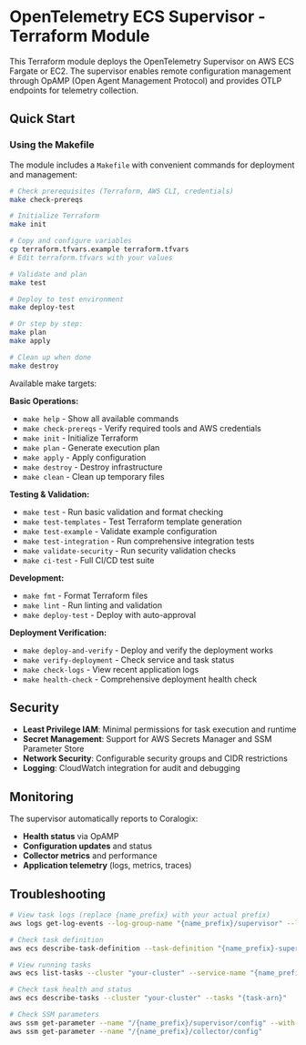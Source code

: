 # OpenTelemetry ECS Supervisor - Terraform Module

This Terraform module deploys the OpenTelemetry Supervisor on AWS ECS Fargate or EC2. The supervisor enables remote configuration management through OpAMP (Open Agent Management Protocol) and provides OTLP endpoints for telemetry collection.

## Quick Start

### Using the Makefile

The module includes a `Makefile` with convenient commands for deployment and management:

```bash
# Check prerequisites (Terraform, AWS CLI, credentials)
make check-prereqs

# Initialize Terraform
make init

# Copy and configure variables
cp terraform.tfvars.example terraform.tfvars
# Edit terraform.tfvars with your values

# Validate and plan
make test

# Deploy to test environment
make deploy-test

# Or step by step:
make plan
make apply

# Clean up when done
make destroy
```

Available make targets:

**Basic Operations:**
- `make help` - Show all available commands
- `make check-prereqs` - Verify required tools and AWS credentials
- `make init` - Initialize Terraform
- `make plan` - Generate execution plan
- `make apply` - Apply configuration
- `make destroy` - Destroy infrastructure
- `make clean` - Clean up temporary files

**Testing & Validation:**
- `make test` - Run basic validation and format checking
- `make test-templates` - Test Terraform template generation
- `make test-example` - Validate example configuration
- `make test-integration` - Run comprehensive integration tests
- `make validate-security` - Run security validation checks
- `make ci-test` - Full CI/CD test suite

**Development:**
- `make fmt` - Format Terraform files
- `make lint` - Run linting and validation
- `make deploy-test` - Deploy with auto-approval

**Deployment Verification:**
- `make deploy-and-verify` - Deploy and verify the deployment works
- `make verify-deployment` - Check service and task status
- `make check-logs` - View recent application logs
- `make health-check` - Comprehensive deployment health check

## Security

- **Least Privilege IAM**: Minimal permissions for task execution and runtime
- **Secret Management**: Support for AWS Secrets Manager and SSM Parameter Store
- **Network Security**: Configurable security groups and CIDR restrictions
- **Logging**: CloudWatch integration for audit and debugging

## Monitoring

The supervisor automatically reports to Coralogix:
- **Health status** via OpAMP
- **Configuration updates** and status
- **Collector metrics** and performance
- **Application telemetry** (logs, metrics, traces)

## Troubleshooting

```bash
# View task logs (replace {name_prefix} with your actual prefix)
aws logs get-log-events --log-group-name "{name_prefix}/supervisor" --log-stream-name "supervisor/supervisor/{task-id}"

# Check task definition
aws ecs describe-task-definition --task-definition "{name_prefix}-supervisor"

# View running tasks
aws ecs list-tasks --cluster "your-cluster" --service-name "{name_prefix}-supervisor"

# Check task health and status
aws ecs describe-tasks --cluster "your-cluster" --tasks "{task-arn}"

# Check SSM parameters
aws ssm get-parameter --name "/{name_prefix}/supervisor/config" --with-decryption
aws ssm get-parameter --name "/{name_prefix}/collector/config"
```
